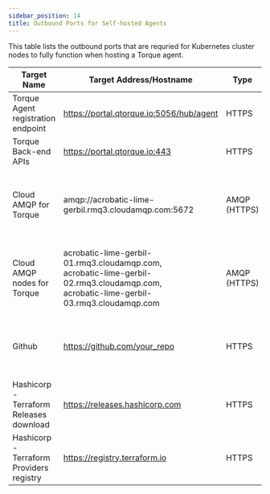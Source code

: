 ```yaml
---
sidebar_position: 14
title: Outbound Ports for Self-hosted Agents
---
```


This table lists the outbound ports that are requried for Kubernetes cluster nodes to fully function when hosting a Torque agent.

|Target Name                                |Target Address/Hostname                             |Type        |Ports|Traffic Purpose                                |
|------------------------------------       |----------------------------------------------------|------------|-----|-----------------------------------------------|
|Torque Agent registration endpoint         |https://portal.qtorque.io:5056/hub/agent            |HTTPS       |5056 |Register new Torque agent with Torque back-end |
|Torque Back-end APIs                       |https://portal.qtorque.io:443                       |HTTPS       |443  |Communicate from agent to Torque APIs          |
|Cloud AMQP for Torque                      |amqp://acrobatic-lime-gerbil.rmq3.cloudamqp.com:5672|AMQP (HTTPS)|5671 5672|Communicate between agent and back-end using message queues|
|Cloud AMQP nodes for Torque                |acrobatic-lime-gerbil-01.rmq3.cloudamqp.com,<br />acrobatic-lime-gerbil-02.rmq3.cloudamqp.com,<br />acrobatic-lime-gerbil-03.rmq3.cloudamqp.com|AMQP (HTTPS)|5671 5672|Communicate between agent and back-end using message queues             |        ||            |                       |    |     |               |
|Github                                     |https://github.com/your_repo                        |HTTPS|443   |Retrieve customer's repo from GitHub using Git to TF Runner Pod|
|Hashicorp - Terraform Releases download    |https://releases.hashicorp.com                      |HTTPS|443   |Download and install Terraform on sandbox TF Runner pod|
|Hashicorp - Terraform Providers registry   |https://registry.terraform.io                       |HTTPS|443   |Download Terraform provider to TF Runner Pod|